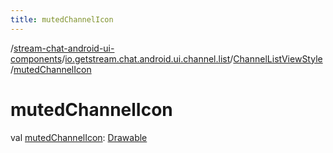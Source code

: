 ```yaml
---
title: mutedChannelIcon
---
```

/[stream-chat-android-ui-components](../../index.md)/[io.getstream.chat.android.ui.channel.list](../index.md)/[ChannelListViewStyle](index.md)/[mutedChannelIcon](mutedChannelIcon.md)  
  
  
  
# mutedChannelIcon  
val [mutedChannelIcon](mutedChannelIcon.md): [Drawable](https://developer.android.com/reference/kotlin/android/graphics/drawable/Drawable.html)
